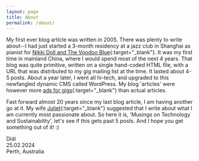 ```yaml
---
layout: page
title: About
permalink: /about/
---
```

My first ever blog article was written in 2005. There was plenty to write about--I had just started a 3-month residency at a jazz club in Shanghai as pianist for [Nikki Doll and The Voodoo Blue](https://musiclessons.didi.com.au/img/Nikki800px.jpg){:target="_blank"}. It was my first time in mainland China, where I would spend most of the next 4 years. That blog was quite primitive, written on a single hand-coded HTML file, with a URL that was distributed to my gig mailing list at the time. It lasted about 4-5 posts. About a year later, I went all hi-tech, and upgraded to this newfangled dynamic CMS called WordPress. My blog 'articles' were however more [ads for gigs](http://didi.com.au/pre2012/?paged=3){:target="_blank"} than actual articles.

Fast forward almost 20 years since my last blog article, I am having another go at it. My wife [Juliet](https://julietpang.com){:target="_blank"} suggested that I write about what I am currently most passionate about. So here it is, 'Musings on Technology and Sustainability', let's see if this gets past 5 posts. And I hope you get something out of it! :)

Didi  
25.02.2024  
Perth, Australia
